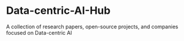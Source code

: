 # Data-centric-AI-Hub
A collection of research papers, open-source projects, and companies focused on Data-centric AI
